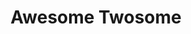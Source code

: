 ---
location: Winnipeg
day: May 31st
year: 2025
time: 12:15 pm to 3:00 pm
timeNotes: Arrive at noon for check-in
title: Awesome Twosome
gender: Any combination of men and women allowed
genderNotes:
level: "3.0"
age: 75-99 (combined age of both participants)
ageNotes:
numberOfTeams: 12
format:
  - 2 pools
  - 6 teams per pool
  - 5 round robin games and 1 playoff game guaranteed
cost: $22 per person ($44 per team)
soldout: false
---